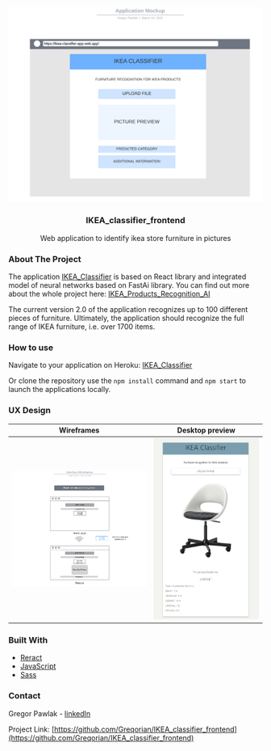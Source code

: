 <br />
<p align="center">
<img src="Application Mockup.png" width="600"> 
  <h3 align="center">IKEA_classifier_frontend
</h3>

  <p align="center">
    Web application to identify ikea store furniture in pictures
  </p>
</p>


<!-- ABOUT THE PROJECT -->
### About The Project

The application [IKEA_Classifier](https://ikea-classifier.herokuapp.com/) is based on React library and integrated model of neural networks based on FastAi library.
You can find out more about the whole project here: [IKEA_Products_Recognition_AI](https://github.com/Greqorian/IKEA_Products_Recognition_AI)

The current version 2.0 of the application recognizes up to 100 different pieces of furniture. Ultimately, the application should recognize the full range of IKEA furniture, i.e. over 1700 items.


### How to use

Navigate to your application on Heroku: [IKEA_Classifier](https://ikea-classifier.herokuapp.com/)

Or clone the repository use the `npm install` command and `npm start` to launch the applications locally.

### UX Design 

| Wireframes                                       | Desktop preview                           | 
|--------------------------------------------------|-------------------------------------------|
| <img src="Interface Wireframes.png" width="500"> |<img src="localhost_30002.png" width="400">|

### Built With

* [Reract](https://reactjs.org/)
* [JavaScript](https://www.javascript.com/)
* [Sass](https://sass-lang.com/)

<!-- CONTACT -->
### Contact

Gregor Pawlak - [linkedIn](https://www.linkedin.com/in/grzegorz-pawlak/) 

Project Link: [https://github.com/Greqorian/IKEA_classifier_frontend](https://github.com/Greqorian/IKEA_classifier_frontend)
